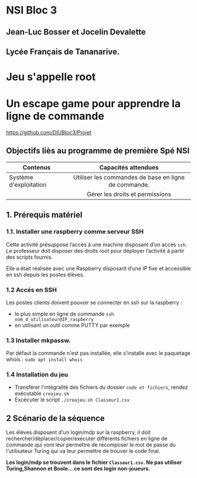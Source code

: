 # NSI Bloc 3
## Jean-Luc Bosser et Jocelin Devalette
## Lycée Français de Tananarive.
# Jeu s'appelle root
# Un escape game pour apprendre la ligne de commande #

https://github.com/DIUBloc3/Projet

## Objectifs liès au programme de première Spé NSI

|Contenus|Capacités attendues|
|----------|:-------------:|
|Système d'exploitation | Utiliser les commandes de base en ligne de commande.|
| | Gérer les droits et permissions|

## 1. Prérequis matériel 
### 1.1. Installer une raspberry comme serveur SSH
Cette activité présuppose l’accès à une machine disposant d’un accès `ssh`. Le professeur doit disposer des droits root pour déployer l’activité à partir des scripts fournis.

Elle a était réalisée avec une Raspberry disposant d’une IP fixe et accessible en ssh depuis les postes élèves.


### 1.2 Accés en SSH
Les postes clients doivent pouvoir se connecter en ssh sur la raspberry :

 - le plus simple en ligne de commande `ssh nom_d_utilisateur@IP_raspberry`
 - en utilisant un outil comme PUTTY par exemple

### 1.3 Installer mkpassw.
Par défaut la commande n'est pas installée, elle s'installe avec le paquetage whois :
`sudo apt install whois`

### 1.4 Installation du jeu
- Transférer l'intégralité des fichiers du dossier `code et fichiers`, rendez exécutable `creajeu.sh`
- Excécuter le script `./creajeu.sh Classeur1.csv`

## 2 Scénario de la séquence
Les élèves disposent d'un login/mdp sur la raspberry, il doit rechercher/déplacer/copier/exécuter différents fichiers en ligne de commande qui vont leur permettre de recomposer le mot de passe du l'utilisateur Turing qui va leur permettre de trouver le code final.

**Les login/mdp se trouvent dans le fichier `Classeur1.csv`. Ne pas utiliser Turing,Shannon et Boole... ce sont des login non-joueurs.**

